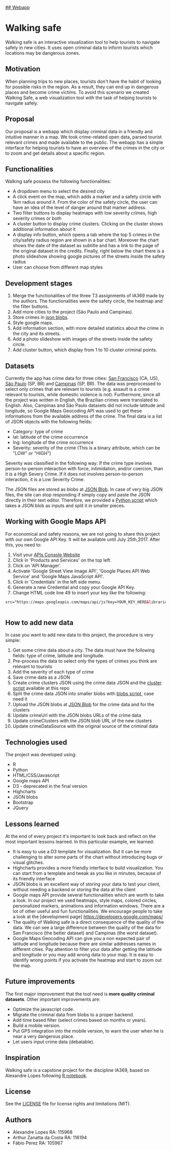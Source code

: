 [## Webapp](https://arthurzc23.github.io/IA369/webpage/)

# Walking safe
 
Walking safe is an interactive visualization tool to help tourists to navigate safely in new cities. It uses open criminal data to inform tourists which locations may be dangerous zones.
 
## Motivation
 
When planning trips to new places, tourists don't have the habit of looking for possible risks in the region. As a result, they can end up in dangerous places and become crime victims. To avoid this scenario we created Walking Safe, a web visualization tool with the task of helping tourists to navigate safely.
 
## Proposal
 
Our proposal is a webapp which display criminal data in a friendly and intuitive manner in a map. We took crime-related open data, parsed tourist relevant crimes and made available to the public. The webapp has a simple interface for helping tourists to have an overview of the crimes in the city or to zoom and get details about a specific region.
 
## Functionalities
 
Walking safe possess the following functionalities:
 
* A dropdown menu to select the desired city
* A click event on the map, which adds a marker and a safety circle with 1km radius around it. From the color of the safety circle, the user can have an idea of the level of danger around that marker address.
* Two filter buttons to display heatmaps with low severity crimes, high severity crimes or both
* A cluster button to display crime clusters. Clicking on the cluster shows additional information about it
* A display info button, which opens a tab where the top 5 crimes in the city/safety radius region are shown in a bar chart. Moreover the chart shows the date of the dataset as subtitle and has a link to the page of the original dataset in the credits. Finally, right below the chart there is a photo slideshow showing google pictures of the streets inside the safety radius
* User can choose from different map styles
 
## Development stages
 
1. Merge the functionalities of the three T3 assignments of IA369 made by the authors. The functionalities were the safety circle, the heatmap and the filter buttons.
2. Add more cities to the project (São Paulo and Campinas).
3. Store crimes in [json blobs](https://jsonblob.com/).
4. Style google maps.
5. Add information section, with more detailed statistics about the crime in the city and its streets.
6. Add a photo slideshow with images of the streets inside the safety circle.
7. Add cluster button, which display from 1 to 10 cluster criminal points.
 
## Datasets
 
Currently the app has crime data for three cities: [San Francisco](https://data.sfgov.org/Public-Safety/Police-Department-Incidents-Previous-Year-2016-/ritf-b9ki) (CA, US), [São Paulo](http://www.ssp.sp.gov.br/transparenciassp/Consulta.aspx) (SP, BR) and [Campinas](http://www.ssp.sp.gov.br/transparenciassp/Consulta.aspx) (SP, BR). The data was preprocessed to select only crimes that are relevant to tourists (e.g. assault is a crime relevant to tourists, while domestic violence is not). Furthermore, since all the project was written in English, the Brazilian crimes were translated to English. Also, Campinas and São Paulo datasets did not include latitude and longitude, so Google Maps Geocoding API was used to get these informations from the available address of the crime.
The final data is a list of JSON objects with the following fields:
 
* Category: type of crime
* lat: latitude of the crime occurrence
* lng: longitude of the crime occurrence
* Severity: severity of the crime (This is a binary attribute, which can be "LOW" or "HIGH")
 
Severity was classified in the following way: If the crime type involves person-to-person interaction with force, intimidation, and/or coercion, than it is a High Severy Crime. If it does not involves person-to-person interaction, it is a Low Severity Crime.
 
The JSON files are stored as blobs at [JSON Blob](https://jsonblob.com/). In case of very big JSON files, the site can stop responding if simply copy and paste the JSON directly in their text editor. Therefore, we provided a [Python script](https://github.com/ArthurZC23/IA369/blob/master/utils/blobs.py) which takes a JSON blob as inputs and split it in smaller pieces.
 
## Working with Google Maps API
 
For economical and safety reasons, we are not going to share this project with our own Google API Key. It will be available until July 25th,2017. After this, you need to:
 
1. Visit your [APIs Console Website](https://code.google.com/apis/console) 
2. Click in 'Products and Services' on the top left.
3. Click on 'API Manager'.
4. Activate 'Google Street View Image API', 'Google Places API Web Service' and 'Google Maps JavaScript API'.
5. Click in 'Credentials' in the left side menu.
6. Generate a new Credential and copy your Google API Key.
7. Change HTML code line 49 to insert your key like the following:
 
```html
src="https://maps.googleapis.com/maps/api/js?key=YOUR_KEY_HERE&libraries=visualization,places&callback=myMap">
 
```
 
## How to add new data
 
In case you want to add new data to this project, the procedure is very simple:
 
1. Get some crime data about a city. The data must have the following fields: type of crime, latitude and longitude.
2. Pre-process the data to select only the types of crimes you think are relevant to tourists
3. Add the severity of each type of crime
4. Save crime data as a JSON 
5. Create crime clusters JSON using the crime data JSON and the [cluster script](https://github.com/ArthurZC23/IA369/blob/master/utils/clusters.py) available at this repo
6. Split the crime data JSON into smaller blobs with [blobs script](https://github.com/ArthurZC23/IA369/blob/master/utils/blobs.py), case need it
7. Upload the JSON blobs at [JSON Blob](https://jsonblob.com/) for the crime data and for the clusters
8. Update crimeUrl with the JSON blobs URLs of the crime data
9. Update crimeClusters with the JSON blob URL of the new clusters
10. Update crimeDataSource with the original source of the criminal data
 
## Technologies used
 
The project was developed using:
 
* R
* Python
* HTML/CSS/Javascript
* Google maps API
* D3 - deprecated in the final version
* Highcharts
* JSON blobs
* Bootstrap
* JQuery
 
## Lessons learned
 
At the end of every project it's important to look back and reflect on the most important lessons learned. In this particular example, we learned:
 
* It is easy to use a D3 template for visualization. But it can be more challenging to alter some parts of the chart without introducing bugs or visual glitches.
* Highcharts provides a more friendly interface to build visualization. You can start from a template and tweak as you like in minutes, because of its friendly interface
* JSON blobs is an excellent way of storing your data to test your client, without needing a backend or storing the data at the client
* Google maps API provide several functionalities which are worth to take a look. In our project we used heatmaps, style maps, colored circles, personalized markers, animations and information windows. There are a lot of other useful and fun functionalities. We encourage people to take a look at the [development page] https://developers.google.com/maps/
* The quality of Walking safe is a direct consequence of the quality of the data. We can see a large difference between the quality of the data for San Francisco (the better dataset) and Campinas (the worst dataset).
* Google Maps Geocoding API can give you a non expected pair of latitude and longitude because there are similar addresses names in different cities. Pay attention to filter your data after getting the latitude and longitude or you may add wrong data to your map. It is easy to identify wrong points if you activate the heatmap and start to zoom out the map.
 
## Future improvements
 
The first major improvement that the tool need is **more quality criminal datasets**. Other important improvements are:
 
* Optimize the javascript code.
* Migrate the criminal data from blobs to a proper backend.
* Add time based filter (select crimes based on months or years).
* Build a mobile version.
* Put GPS integration into the mobile version, to warn the user when he is near a very dangerous place.
* Let users input crime data (debatable).
 
## Inspiration
 
Walking safe is a capstone project for the discipline IA369, based on Alexandre Lopes following [R notebook](https://rpubs.com/alelopes/sf_crime_4tourists).
 
## License
 
See the [LICENSE](https://github.com/ArthurZC23/IA369/blob/master/LICENSE) file for license rights and limitations (MIT).
 
 
## Authors
 
* Alexandre Lopes RA: 115968
* Arthur Zanatta da Costa RA: 116194
* Fábio Perez RA: 105967
 
 
